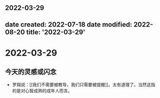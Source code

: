 2022-03-29
---
date created: 2022-07-18
date modified: 2022-08-20
title: '2022-03-29'
---

# 2022-03-29

## 今天的灵感或闪念

- 罗翔说：[[我们不需要被教导，我们只需要被提醒]]。太有道理了。当然这指的是对心智成熟的成年人而言。
